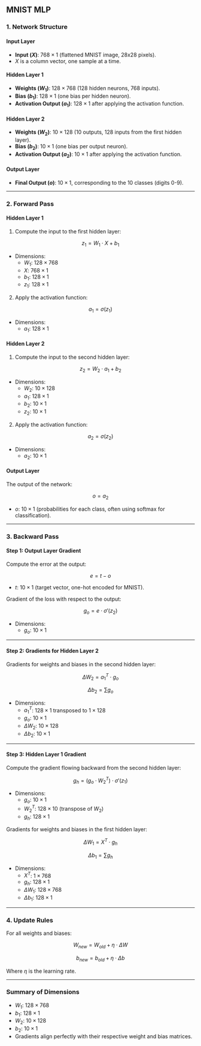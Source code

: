 ## MNIST MLP

### 1. Network Structure

#### Input Layer

- **Input ($X$)**: $768 \times 1$ (flattened MNIST image, 28x28 pixels).
- $X$ is a column vector, one sample at a time.

#### Hidden Layer 1

- **Weights ($W_1$)**: $128 \times 768$ (128 hidden neurons, 768 inputs).
- **Bias ($b_1$)**: $128 \times 1$ (one bias per hidden neuron).
- **Activation Output ($a_1$)**: $128 \times 1$ after applying the activation function.

#### Hidden Layer 2

- **Weights ($W_2$)**: $10 \times 128$ (10 outputs, 128 inputs from the first hidden layer).
- **Bias ($b_2$)**: $10 \times 1$ (one bias per output neuron).
- **Activation Output ($a_2$)**: $10 \times 1$ after applying the activation function.

#### Output Layer

- **Final Output ($o$)**: $10 \times 1$, corresponding to the 10 classes (digits 0-9).

---

### 2. Forward Pass

#### Hidden Layer 1

1. Compute the input to the first hidden layer:

$$
z_1 = W_1 \cdot X + b_1
$$

- Dimensions:
  - $W_1$: $128 \times 768$
  - $X$: $768 \times 1$
  - $b_1$: $128 \times 1$
  - $z_1$: $128 \times 1$

2. Apply the activation function:

$$
a_1 = \sigma(z_1)
$$

- Dimensions:
  - $a_1$: $128 \times 1$

#### Hidden Layer 2

1. Compute the input to the second hidden layer:

$$
z_2 = W_2 \cdot a_1 + b_2
$$

- Dimensions:
  - $W_2$: $10 \times 128$
  - $a_1$: $128 \times 1$
  - $b_2$: $10 \times 1$
  - $z_2$: $10 \times 1$

2. Apply the activation function:

$$
a_2 = \sigma(z_2)
$$

- Dimensions:
  - $a_2$: $10 \times 1$

#### Output Layer

The output of the network:

$$
o = a_2
$$

- $o$: $10 \times 1$ (probabilities for each class, often using softmax for classification).

---

### 3. Backward Pass

#### Step 1: Output Layer Gradient

Compute the error at the output:

$$
e = t - o
$$

- $t$: $10 \times 1$ (target vector, one-hot encoded for MNIST).

Gradient of the loss with respect to the output:

$$
g_o = e \cdot \sigma'(z_2)
$$

- Dimensions:
  - $g_o$: $10 \times 1$

---

#### Step 2: Gradients for Hidden Layer 2

Gradients for weights and biases in the second hidden layer:

$$
\Delta W_2 = a_1^T \cdot g_o
$$

$$
\Delta b_2 = \sum g_o
$$

- Dimensions:
  - $a_1^T$: $128 \times 1$ transposed to $1 \times 128$
  - $g_o$: $10 \times 1$
  - $\Delta W_2$: $10 \times 128$
  - $\Delta b_2$: $10 \times 1$

---

#### Step 3: Hidden Layer 1 Gradient

Compute the gradient flowing backward from the second hidden layer:

$$
g_h = (g_o \cdot W_2^T) \cdot \sigma'(z_1)
$$

- Dimensions:
  - $g_o$: $10 \times 1$
  - $W_2^T$: $128 \times 10$ (transpose of $W_2$)
  - $g_h$: $128 \times 1$

Gradients for weights and biases in the first hidden layer:

$$
\Delta W_1 = X^T \cdot g_h
$$

$$
\Delta b_1 = \sum g_h
$$

- Dimensions:
  - $X^T$: $1 \times 768$
  - $g_h$: $128 \times 1$
  - $\Delta W_1$: $128 \times 768$
  - $\Delta b_1$: $128 \times 1$

---

### 4. Update Rules

For all weights and biases:

$$
W_{new} = W_{old} + \eta \cdot \Delta W
$$

$$
b_{new} = b_{old} + \eta \cdot \Delta b
$$

Where $\eta$ is the learning rate.

---

### Summary of Dimensions

- $W_1$: $128 \times 768$
- $b_1$: $128 \times 1$
- $W_2$: $10 \times 128$
- $b_2$: $10 \times 1$
- Gradients align perfectly with their respective weight and bias matrices.
